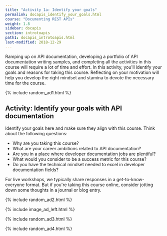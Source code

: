 ```yaml
---
title: "Activity 1a: Identify your goals"
permalink: docapis_identify_your_goals.html
course: "Documenting REST APIs"
weight: 1.8
sidebar: docapis
section: introtoapis
path1: docapis_introtoapis.html
last-modified: 2018-12-29
---
```


Ramping up on API documentation, developing a portfolio of API documentation writing samples, and completing all the activities in this course will require a lot of time and effort. In this activity, you'll identify your goals and reasons for taking this course. Reflecting on your motivation will help you develop the right mindset and stamina to devote the necessary time for the course.

{% include random_ad1.html %}


## <i class="fa fa-user-circle"></i> Activity: Identify your goals with API documentation


Identify your goals here and make sure they align with this course. Think about the following questions:

*  Why are you taking this course?
*  What are your career ambitions related to API documentation?
*  Are you in a place where developer documentation jobs are plentiful?
*  What would you consider to be a success metric for this course?
*  Do you have the technical mindset needed to excel in developer documentation fields?

For live workshops, we typically share responses in a get-to-know-everyone format. But if you're taking this course online, consider jotting down some thoughts in a journal or blog entry.

{% include random_ad2.html %}

{% include image_ad_left.html %}

{% include random_ad3.html %}

{% include random_ad4.html %}
